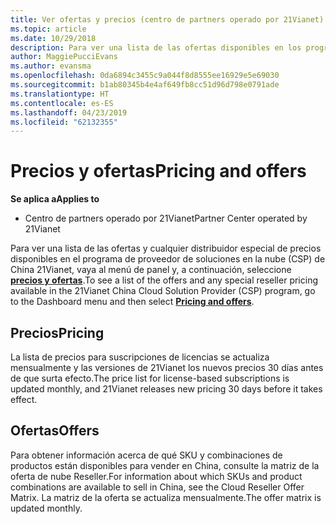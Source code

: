 ```yaml
---
title: Ver ofertas y precios (centro de partners operado por 21Vianet)
ms.topic: article
ms.date: 10/29/2018
description: Para ver una lista de las ofertas disponibles en los programas de proveedor de soluciones en la nube, junto con el distribuidor sobre los precios, vaya al menú de panel y seleccione precios y ofertas.
author: MaggiePucciEvans
ms.author: evansma
ms.openlocfilehash: 0da6894c3455c9a044f8d8555ee16929e5e69030
ms.sourcegitcommit: b1ab80345b4e4af649fb8cc51d96d798e0791ade
ms.translationtype: HT
ms.contentlocale: es-ES
ms.lasthandoff: 04/23/2019
ms.locfileid: "62132355"
---
```

# <a name="pricing-and-offers"></a><span data-ttu-id="c7642-103">Precios y ofertas</span><span class="sxs-lookup"><span data-stu-id="c7642-103">Pricing and offers</span></span>

<span data-ttu-id="c7642-104">**Se aplica a**</span><span class="sxs-lookup"><span data-stu-id="c7642-104">**Applies to**</span></span>

-   <span data-ttu-id="c7642-105">Centro de partners operado por 21Vianet</span><span class="sxs-lookup"><span data-stu-id="c7642-105">Partner Center operated by 21Vianet</span></span>

<span data-ttu-id="c7642-106">Para ver una lista de las ofertas y cualquier distribuidor especial de precios disponibles en el programa de proveedor de soluciones en la nube (CSP) de China 21Vianet, vaya al menú de panel y, a continuación, seleccione [ **precios y ofertas**](https://partner.partnercenter.microsoftonline.cn/pcv/sales).</span><span class="sxs-lookup"><span data-stu-id="c7642-106">To see a list of the offers and any special reseller pricing available in the 21Vianet China Cloud Solution Provider (CSP) program, go to the Dashboard menu and then select [**Pricing and offers**](https://partner.partnercenter.microsoftonline.cn/pcv/sales).</span></span>


## <a name="pricing"></a><span data-ttu-id="c7642-107">Precios</span><span class="sxs-lookup"><span data-stu-id="c7642-107">Pricing</span></span>


<span data-ttu-id="c7642-108">La lista de precios para suscripciones de licencias se actualiza mensualmente y las versiones de 21Vianet los nuevos precios 30 días antes de que surta efecto.</span><span class="sxs-lookup"><span data-stu-id="c7642-108">The price list for license-based subscriptions is updated monthly, and 21Vianet releases new pricing 30 days before it takes effect.</span></span>


## <a name="offers"></a><span data-ttu-id="c7642-109">Ofertas</span><span class="sxs-lookup"><span data-stu-id="c7642-109">Offers</span></span>


<span data-ttu-id="c7642-110">Para obtener información acerca de qué SKU y combinaciones de productos están disponibles para vender en China, consulte la matriz de la oferta de nube Reseller.</span><span class="sxs-lookup"><span data-stu-id="c7642-110">For information about which SKUs and product combinations are available to sell in China, see the Cloud Reseller Offer Matrix.</span></span> <span data-ttu-id="c7642-111">La matriz de la oferta se actualiza mensualmente.</span><span class="sxs-lookup"><span data-stu-id="c7642-111">The offer matrix is updated monthly.</span></span>

 

 




